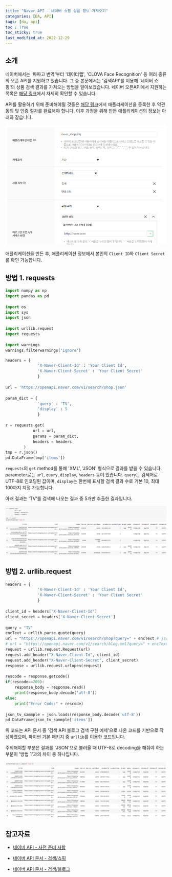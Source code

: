 ```yaml
---
title: "Naver API - 네이버 쇼핑 상품 정보 가져오기"
categories: [DA, API]
tags: [da, api]
toc : True
toc_sticky: true
last_modified_at: 2022-12-29
---
```


## 소개
네이버에서는 '파파고 번역'부터 '데이터랩', 'CLOVA Face Recognition' 등 여러 종류의 오픈 API를 지원하고 있습니다. 그 중 본문에서는 '검색API'를 이용해 '네이버 쇼핑'의 상품 검색 결과를 가져오는 방법을 알아보겠습니다. 네이버 오픈API에서 지원하는 목록은 [해당 링크](https://developers.naver.com/products/intro/plan/plan.md)에서 자세히 확인할 수 있습니다. 


API를 활용하기 위해 준비해야될 것들은 [해당 링크](https://developers.naver.com/main/)에서 애플리케이션을 등록한 후 약관 동의 및 인증 절차를 완료해야 합니다. 이후 과정을 위해 만든 애플리케이션의 정보는 아래와 같습니다. 

![image](https://github.com/HyangGonJin/hyanggonjin.github.io/blob/main/assets/img/naver_api_img1.png?raw=true)

애플리케이션을 만든 후, 애플리케이션 정보에서 본인의 `Client ID`와 `Client Secret`를 확인 가능합니다.


## 방법 1. requests
```py
import numpy as np
import pandas as pd

import os
import sys
import json

import urllib.request
import requests

import warnings
warnings.filterwarnings('ignore')
```

```py
headers = {
              'X-Naver-Client-Id' : 'Your Client Id',
              'X-Naver-Client-Secret' : 'Your Client Secret'
              }

url = 'https://openapi.naver.com/v1/search/shop.json'

param_dict = {
              'query' : 'TV',
              'display' : 5
              }

r = requests.get(
            url = url,
            params = param_dict,
            headers = headers
        )
tmp = r.json()
pd.DataFrame(tmp['items'])
```
`requests`의 `get` method를 통해 'XML', 'JSON' 형식으로 결과를 받을 수 있습니다. parameter로는 `url`, `query`, `display`, `headers` 등이 있습니다. `query`는 검색어로 UTF-8로 인코딩된 값이며, `display`는 한번에 표시할 검색 결과 수로 기본 10, 최대 100까지 지정 가능합니다.

아래 결과는 'TV'를 검색해 나오는 결과 중 5개만 추출한 결과입니다.

![image](https://github.com/HyangGonJin/hyanggonjin.github.io/blob/main/assets/img/naver_api_img2.png?raw=true)

## 방법 2. urllib.request
```py
headers = {
              'X-Naver-Client-Id' : 'Your Client Id',
              'X-Naver-Client-Secret' : 'Your Client Secret'
              }

client_id = headers['X-Naver-Client-Id']
client_secret = headers['X-Naver-Client-Secret']

query = "TV"
encText = urllib.parse.quote(query)
url = "https://openapi.naver.com/v1/search/shop?query=" + encText # json 결과
# url = "https://openapi.naver.com/v1/search/blog.xml?query=" + encText # XML 결과
request = urllib.request.Request(url)
request.add_header("X-Naver-Client-Id", client_id)
request.add_header("X-Naver-Client-Secret", client_secret)
response = urllib.request.urlopen(request)

rescode = response.getcode()
if(rescode==200):
    response_body = response.read()
    print(response_body.decode('utf-8'))
else:
    print("Error Code:" + rescode)

json_tv_sammple = json.loads(response_body.decode('utf-8'))
pd.DataFrame(json_tv_sammple['items'])
```
위 코드는 API 문서 중 '검색 API 블로그 검색 구현 예제'으로 나온 코드를 기반으로 작성하였으며, 파이썬 기본 패키지 중 `urllib`를 이용한 코드입니다.

주의해야할 부분은 결과를 'JSON'으로 불러올 때 UTF-8로 decoding을 해줘야 하는 부분이 '방법 1'과의 차이 중 하나입니다.

![image](https://github.com/HyangGonJin/hyanggonjin.github.io/blob/main/assets/img/naver_api_img3.png?raw=true)


## 참고자료

- [네이버 API - 사전 준비 사항](https://developers.naver.com/docs/common/openapiguide/appregister.md)

- [네이버 API 문서 - 검색/쇼핑](https://developers.naver.com/docs/serviceapi/search/shopping/shopping.md#%EC%87%BC%ED%95%91)

- [네이버 API 문서 - 검색/블로그](https://developers.naver.com/docs/serviceapi/search/blog/blog.md#%EA%B2%80%EC%83%89-api-%EB%B8%94%EB%A1%9C%EA%B7%B8-%EA%B2%80%EC%83%89-%EA%B5%AC%ED%98%84-%EC%98%88%EC%A0%9C)




